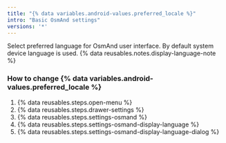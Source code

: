 ```yaml
---
title: "{% data variables.android-values.preferred_locale %}"
intro: "Basic OsmAnd settings"
versions: '*'
---
```


Select preferred language for OsmAnd user interface. By default system device language is used.
{% data reusables.notes.display-language-note %}

### How to change {% data variables.android-values.preferred_locale %}
1. {% data reusables.steps.open-menu %}
2. {% data reusables.steps.drawer-settings %}
3. {% data reusables.steps.settings-osmand %}
4. {% data reusables.steps.settings-osmand-display-language %}
5. {% data reusables.steps.settings-osmand-display-language-dialog %}